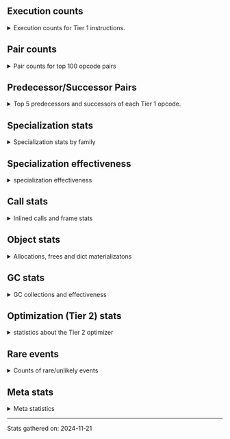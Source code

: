 ## Execution counts

<details>
<summary> Execution counts for Tier 1 instructions. </summary>


The "miss ratio" column shows the percentage of times the instruction
executed that it deoptimized. When this happens, the base unspecialized
instruction is not counted.

<table>
<thead>
<tr>
<th align="left">Name</th>
<th align="right">Base Count</th>
<th align="right">Head Count</th>
<th align="right">Change</th>
</tr>
</thead>
<tbody>
<tr>
<td align="left">EXTENDED_ARG</td>
<td align="right">6,702</td>
<td align="right">134,400</td>
<td align="right">1,905.4%</td>
</tr>
<tr>
<td align="left">LOAD_ATTR_MODULE</td>
<td align="right">20,902</td>
<td align="right">193,273</td>
<td align="right">824.7%</td>
</tr>
<tr>
<td align="left">PUSH_NULL</td>
<td align="right">15,418</td>
<td align="right">130,332</td>
<td align="right">745.3%</td>
</tr>
<tr>
<td align="left">GET_ITER</td>
<td align="right">52,385</td>
<td align="right">373,141</td>
<td align="right">612.3%</td>
</tr>
<tr>
<td align="left">LOAD_GLOBAL_MODULE</td>
<td align="right">61,087</td>
<td align="right">233,458</td>
<td align="right">282.2%</td>
</tr>
<tr>
<td align="left">POP_TOP</td>
<td align="right">299,503</td>
<td align="right">837,846</td>
<td align="right">179.7%</td>
</tr>
<tr>
<td align="left">FOR_ITER_RANGE</td>
<td align="right">818,600</td>
<td align="right">1,276,834</td>
<td align="right">56.0%</td>
</tr>
<tr>
<td align="left">CALL_BUILTIN_O</td>
<td align="right">336,471</td>
<td align="right">451,385</td>
<td align="right">34.2%</td>
</tr>
<tr>
<td align="left">CALL_BUILTIN_CLASS</td>
<td align="right">4,419,504</td>
<td align="right">5,547,040</td>
<td align="right">25.5%</td>
</tr>
<tr>
<td align="left">LOAD_GLOBAL_BUILTIN</td>
<td align="right">5,780,711</td>
<td align="right">6,939,065</td>
<td align="right">20.0%</td>
</tr>
<tr>
<td align="left">JUMP_BACKWARD</td>
<td align="right">1,103,864</td>
<td align="right">1,305,196</td>
<td align="right">18.2%</td>
</tr>
<tr>
<td align="left">TO_BOOL_BOOL</td>
<td align="right">5,023,489</td>
<td align="right">5,785,085</td>
<td align="right">15.2%</td>
</tr>
<tr>
<td align="left">STORE_ATTR_INSTANCE_VALUE</td>
<td align="right">8,716,910</td>
<td align="right">9,877,152</td>
<td align="right">13.3%</td>
</tr>
<tr>
<td align="left">LOAD_ATTR_NONDESCRIPTOR_WITH_VALUES</td>
<td align="right">6,554,248</td>
<td align="right">7,311,634</td>
<td align="right">11.6%</td>
</tr>
<tr>
<td align="left">BINARY_OP</td>
<td align="right">2,323,245</td>
<td align="right">2,568,291</td>
<td align="right">10.5%</td>
</tr>
<tr>
<td align="left">STORE_FAST</td>
<td align="right">36,083,251</td>
<td align="right">39,170,433</td>
<td align="right">8.6%</td>
</tr>
<tr>
<td align="left">BINARY_OP_MULTIPLY_INT</td>
<td align="right">6,547,196</td>
<td align="right">7,042,692</td>
<td align="right">7.6%</td>
</tr>
<tr>
<td align="left">JUMP_FORWARD</td>
<td align="right">12,807,488</td>
<td align="right">13,535,849</td>
<td align="right">5.7%</td>
</tr>
<tr>
<td align="left">LOAD_SMALL_INT</td>
<td align="right">59,318,005</td>
<td align="right">62,484,784</td>
<td align="right">5.3%</td>
</tr>
<tr>
<td align="left">BINARY_OP_SUBTRACT_INT</td>
<td align="right">14,413,349</td>
<td align="right">15,022,647</td>
<td align="right">4.2%</td>
</tr>
<tr>
<td align="left">BINARY_OP_ADD_INT</td>
<td align="right">23,972,960</td>
<td align="right">24,985,057</td>
<td align="right">4.2%</td>
</tr>
<tr>
<td align="left">POP_JUMP_IF_FALSE</td>
<td align="right">42,914,705</td>
<td align="right">44,372,206</td>
<td align="right">3.4%</td>
</tr>
<tr>
<td align="left">LOAD_CONST</td>
<td align="right">12,609,583</td>
<td align="right">13,020,264</td>
<td align="right">3.3%</td>
</tr>
<tr>
<td align="left">BINARY_OP_MULTIPLY_FLOAT</td>
<td align="right">50,847,025</td>
<td align="right">52,376,139</td>
<td align="right">3.0%</td>
</tr>
<tr>
<td align="left">LOAD_FAST</td>
<td align="right">208,637,333</td>
<td align="right">214,858,745</td>
<td align="right">3.0%</td>
</tr>
<tr>
<td align="left">LOAD_FAST_LOAD_FAST</td>
<td align="right">130,909,720</td>
<td align="right">134,011,480</td>
<td align="right">2.4%</td>
</tr>
<tr>
<td align="left">LOAD_ATTR_INSTANCE_VALUE</td>
<td align="right">47,132,010</td>
<td align="right">48,107,099</td>
<td align="right">2.1%</td>
</tr>
<tr>
<td align="left">COMPARE_OP_INT</td>
<td align="right">33,528,998</td>
<td align="right">34,222,614</td>
<td align="right">2.1%</td>
</tr>
<tr>
<td align="left">BINARY_SUBSCR_LIST_INT</td>
<td align="right">653,344</td>
<td align="right">665,617</td>
<td align="right">1.9%</td>
</tr>
<tr>
<td align="left">CALL_ISINSTANCE</td>
<td align="right">665,504</td>
<td align="right">677,777</td>
<td align="right">1.8%</td>
</tr>
<tr>
<td align="left">RESUME_CHECK</td>
<td align="right">17,652,280</td>
<td align="right">17,963,214</td>
<td align="right">1.8%</td>
</tr>
<tr>
<td align="left">STORE_SUBSCR</td>
<td align="right">39,653,413</td>
<td align="right">40,336,105</td>
<td align="right">1.7%</td>
</tr>
<tr>
<td align="left">BINARY_OP_SUBTRACT_FLOAT</td>
<td align="right">31,554,909</td>
<td align="right">32,032,841</td>
<td align="right">1.5%</td>
</tr>
<tr>
<td align="left">BINARY_OP_ADD_FLOAT</td>
<td align="right">31,032,988</td>
<td align="right">31,393,876</td>
<td align="right">1.2%</td>
</tr>
<tr>
<td align="left">BINARY_SUBSCR</td>
<td align="right">72,579,972</td>
<td align="right">73,401,651</td>
<td align="right">1.1%</td>
</tr>
<tr>
<td align="left">COPY</td>
<td align="right">55,071,682</td>
<td align="right">55,584,134</td>
<td align="right">0.9%</td>
</tr>
<tr>
<td align="left">SWAP</td>
<td align="right">55,078,338</td>
<td align="right">55,590,790</td>
<td align="right">0.9%</td>
</tr>
<tr>
<td align="left">ENTER_EXECUTOR</td>
<td align="right">101,215,505</td>
<td align="right">101,939,466</td>
<td align="right">0.7%</td>
</tr>
<tr>
<td align="left">UNPACK_SEQUENCE_TWO_TUPLE</td>
<td align="right">6,814,394</td>
<td align="right">6,834,700</td>
<td align="right">0.3%</td>
</tr>
<tr>
<td align="left">LOAD_CONST_IMMORTAL</td>
<td align="right">6,823,518</td>
<td align="right">6,839,036</td>
<td align="right">0.2%</td>
</tr>
<tr>
<td align="left">BUILD_TUPLE</td>
<td align="right">31,644,165</td>
<td align="right">31,706,142</td>
<td align="right">0.2%</td>
</tr>
<tr>
<td align="left">LOAD_ATTR_METHOD_WITH_VALUES</td>
<td align="right">10,525,035</td>
<td align="right">10,545,341</td>
<td align="right">0.2%</td>
</tr>
<tr>
<td align="left">CALL_PY_EXACT_ARGS</td>
<td align="right">10,551,649</td>
<td align="right">10,571,955</td>
<td align="right">0.2%</td>
</tr>
<tr>
<td align="left">STORE_FAST_STORE_FAST</td>
<td align="right">11,170,750</td>
<td align="right">11,191,056</td>
<td align="right">0.2%</td>
</tr>
<tr>
<td align="left">BINARY_SUBSCR_GETITEM</td>
<td align="right">66,684,235</td>
<td align="right">66,767,464</td>
<td align="right">0.1%</td>
</tr>
<tr>
<td align="left">POP_JUMP_IF_TRUE</td>
<td align="right">6,717,749</td>
<td align="right">6,723,524</td>
<td align="right">0.1%</td>
</tr>
<tr>
<td align="left">RETURN_VALUE</td>
<td align="right">118,184,790</td>
<td align="right">118,205,096</td>
<td align="right">0.0%</td>
</tr>
<tr>
<td align="left">INTERPRETER_EXIT</td>
<td align="right">6,798,742</td>
<td align="right">6,798,742</td>
<td align="right">0.0%</td>
</tr>
<tr>
<td align="left">COMPARE_OP_FLOAT</td>
<td align="right">6,716,798</td>
<td align="right">6,716,798</td>
<td align="right">0.0%</td>
</tr>
<tr>
<td align="left">COMPARE_OP</td>
<td align="right">4,363,940</td>
<td align="right">4,363,940</td>
<td align="right">0.0%</td>
</tr>
<tr>
<td align="left">BINARY_SUBSCR_TUPLE_INT</td>
<td align="right">1,280,317</td>
<td align="right">1,280,317</td>
<td align="right">0.0%</td>
</tr>
<tr>
<td align="left">YIELD_VALUE</td>
<td align="right">640,000</td>
<td align="right">640,000</td>
<td align="right">0.0%</td>
</tr>
<tr>
<td align="left">FOR_ITER_GEN</td>
<td align="right">262,143</td>
<td align="right">262,143</td>
<td align="right">0.0%</td>
</tr>
<tr>
<td align="left">LIST_APPEND</td>
<td align="right">143,872</td>
<td align="right">143,872</td>
<td align="right">0.0%</td>
</tr>
<tr>
<td align="left">STORE_FAST_LOAD_FAST</td>
<td align="right">131,072</td>
<td align="right">131,072</td>
<td align="right">0.0%</td>
</tr>
<tr>
<td align="left">CALL_NON_PY_GENERAL</td>
<td align="right">15,233</td>
<td align="right">15,233</td>
<td align="right">0.0%</td>
</tr>
<tr>
<td align="left">BUILD_LIST</td>
<td align="right">13,976</td>
<td align="right">13,976</td>
<td align="right">0.0%</td>
</tr>
<tr>
<td align="left">STORE_SUBSCR_LIST_INT</td>
<td align="right">12,159</td>
<td align="right">12,159</td>
<td align="right">0.0%</td>
</tr>
<tr>
<td align="left">FOR_ITER</td>
<td align="right">6,905</td>
<td align="right">6,905</td>
<td align="right">0.0%</td>
</tr>
<tr>
<td align="left">CALL</td>
<td align="right">2,610</td>
<td align="right">2,610</td>
<td align="right">0.0%</td>
</tr>
<tr>
<td align="left">LOAD_ATTR</td>
<td align="right">2,351</td>
<td align="right">2,351</td>
<td align="right">0.0%</td>
</tr>
<tr>
<td align="left">LOAD_GLOBAL</td>
<td align="right">1,658</td>
<td align="right">1,658</td>
<td align="right">0.0%</td>
</tr>
<tr>
<td align="left">CALL_FUNCTION_EX</td>
<td align="right">648</td>
<td align="right">648</td>
<td align="right">0.0%</td>
</tr>
<tr>
<td align="left">LOAD_DEREF</td>
<td align="right">648</td>
<td align="right">648</td>
<td align="right">0.0%</td>
</tr>
<tr>
<td align="left">LOAD_ATTR_METHOD_NO_DICT</td>
<td align="right">638</td>
<td align="right">638</td>
<td align="right">0.0%</td>
</tr>
<tr>
<td align="left">STORE_ATTR</td>
<td align="right">612</td>
<td align="right">612</td>
<td align="right">0.0%</td>
</tr>
<tr>
<td align="left">TO_BOOL</td>
<td align="right">549</td>
<td align="right">549</td>
<td align="right">0.0%</td>
</tr>
<tr>
<td align="left">EXIT_INIT_CHECK</td>
<td align="right">378</td>
<td align="right">378</td>
<td align="right">0.0%</td>
</tr>
<tr>
<td align="left">CALL_ALLOC_AND_ENTER_INIT</td>
<td align="right">378</td>
<td align="right">378</td>
<td align="right">0.0%</td>
</tr>
<tr>
<td align="left">MAKE_FUNCTION</td>
<td align="right">324</td>
<td align="right">324</td>
<td align="right">0.0%</td>
</tr>
<tr>
<td align="left">NOP</td>
<td align="right">324</td>
<td align="right">324</td>
<td align="right">0.0%</td>
</tr>
<tr>
<td align="left">CALL_INTRINSIC_1</td>
<td align="right">324</td>
<td align="right">324</td>
<td align="right">0.0%</td>
</tr>
<tr>
<td align="left">COPY_FREE_VARS</td>
<td align="right">324</td>
<td align="right">324</td>
<td align="right">0.0%</td>
</tr>
<tr>
<td align="left">IS_OP</td>
<td align="right">324</td>
<td align="right">324</td>
<td align="right">0.0%</td>
</tr>
<tr>
<td align="left">LIST_EXTEND</td>
<td align="right">324</td>
<td align="right">324</td>
<td align="right">0.0%</td>
</tr>
<tr>
<td align="left">MAKE_CELL</td>
<td align="right">324</td>
<td align="right">324</td>
<td align="right">0.0%</td>
</tr>
<tr>
<td align="left">POP_JUMP_IF_NOT_NONE</td>
<td align="right">324</td>
<td align="right">324</td>
<td align="right">0.0%</td>
</tr>
<tr>
<td align="left">SET_FUNCTION_ATTRIBUTE</td>
<td align="right">324</td>
<td align="right">324</td>
<td align="right">0.0%</td>
</tr>
<tr>
<td align="left">STORE_DEREF</td>
<td align="right">324</td>
<td align="right">324</td>
<td align="right">0.0%</td>
</tr>
<tr>
<td align="left">CALL_METHOD_DESCRIPTOR_NOARGS</td>
<td align="right">319</td>
<td align="right">319</td>
<td align="right">0.0%</td>
</tr>
<tr>
<td align="left">CALL_METHOD_DESCRIPTOR_O</td>
<td align="right">319</td>
<td align="right">319</td>
<td align="right">0.0%</td>
</tr>
<tr>
<td align="left">CALL_PY_GENERAL</td>
<td align="right">319</td>
<td align="right">319</td>
<td align="right">0.0%</td>
</tr>
<tr>
<td align="left">CALL_BUILTIN_FAST_WITH_KEYWORDS</td>
<td align="right">252</td>
<td align="right">252</td>
<td align="right">0.0%</td>
</tr>
<tr>
<td align="left">POP_JUMP_IF_NONE</td>
<td align="right">192</td>
<td align="right">192</td>
<td align="right">0.0%</td>
</tr>
<tr>
<td align="left">LOAD_FAST_AND_CLEAR</td>
<td align="right">192</td>
<td align="right">192</td>
<td align="right">0.0%</td>
</tr>
<tr>
<td align="left">UNPACK_SEQUENCE</td>
<td align="right">118</td>
<td align="right">118</td>
<td align="right">0.0%</td>
</tr>
<tr>
<td align="left">RESUME</td>
<td align="right">67</td>
<td align="right">67</td>
<td align="right">0.0%</td>
</tr>
<tr>
<td align="left">END_FOR</td>
<td align="right">64</td>
<td align="right">64</td>
<td align="right">0.0%</td>
</tr>
<tr>
<td align="left">RETURN_GENERATOR</td>
<td align="right">64</td>
<td align="right">64</td>
<td align="right">0.0%</td>
</tr>
</tbody>
</table>


</details>

## Pair counts

<details>
<summary> Pair counts for top 100 opcode pairs </summary>


Pairs of specialized operations that deoptimize and are then followed by
the corresponding unspecialized instruction are not counted as pairs.

Not included in comparative output.


</details>

## Predecessor/Successor Pairs

<details>
<summary> Top 5 predecessors and successors of each Tier 1 opcode. </summary>


This does not include the unspecialized instructions that occur after a
specialized instruction deoptimizes.

Not included in comparative output.


</details>

## Specialization stats

<details>
<summary> Specialization stats by family </summary>

### BINARY_OP

<details>
<summary> specialization stats for BINARY_OP family </summary>

<table>
<thead>
<tr>
<th align="left">Kind</th>
<th align="right">Base Count</th>
<th align="right">Base Ratio</th>
<th align="right">Head Count</th>
<th align="right">Head Ratio</th>
<th align="right">Change</th>
</tr>
</thead>
<tbody>
<tr>
<td align="left">
deferred
<details>
<summary>ⓘ</summary>

Lists the number of "deferred" (i.e. not specialized) instructions executed.
</details>
</td>
<td align="right">2,320,163</td>
<td align="right">0.2%</td>
<td align="right">2,565,197</td>
<td align="right">0.2%</td>
<td align="right">10.6%</td>
</tr>
<tr>
<td align="left">
hit
<details>
<summary>ⓘ</summary>

Specialized instructions that complete.
</details>
</td>
<td align="right">1,040,512,969</td>
<td align="right">99.8%</td>
<td align="right">1,040,512,969</td>
<td align="right">99.8%</td>
<td align="right">0.0%</td>
</tr>
</tbody>
</table>

<table>
<thead>
<tr>
<th align="left">Success</th>
<th align="right">Base Count</th>
<th align="right">Base Ratio</th>
<th align="right">Head Count</th>
<th align="right">Head Ratio</th>
<th align="right">Change</th>
</tr>
</thead>
<tbody>
<tr>
<td align="left">Failure</td>
<td align="right">2,759</td>
<td align="right">100.0%</td>
<td align="right">2,771</td>
<td align="right">100.0%</td>
<td align="right">0.4%</td>
</tr>
<tr>
<td align="left">Success</td>
<td align="right">0</td>
<td align="right">0.0%</td>
<td align="right">0</td>
<td align="right">0.0%</td>
<td align="right"></td>
</tr>
</tbody>
</table>

<table>
<thead>
<tr>
<th align="left">Failure kind</th>
<th align="right">Base Count</th>
<th align="right">Base Ratio</th>
<th align="right">Head Count</th>
<th align="right">Head Ratio</th>
<th align="right">Change</th>
</tr>
</thead>
<tbody>
<tr>
<td align="left">rshift</td>
<td align="right">22</td>
<td align="right">0.8%</td>
<td align="right">23</td>
<td align="right">0.8%</td>
<td align="right">4.5%</td>
</tr>
<tr>
<td align="left">true divide float</td>
<td align="right">143</td>
<td align="right">5.2%</td>
<td align="right">147</td>
<td align="right">5.3%</td>
<td align="right">2.8%</td>
</tr>
<tr>
<td align="left">floor divide</td>
<td align="right">164</td>
<td align="right">5.9%</td>
<td align="right">167</td>
<td align="right">6.0%</td>
<td align="right">1.8%</td>
</tr>
<tr>
<td align="left">add different types</td>
<td align="right">677</td>
<td align="right">24.5%</td>
<td align="right">679</td>
<td align="right">24.5%</td>
<td align="right">0.3%</td>
</tr>
<tr>
<td align="left">multiply different types</td>
<td align="right">716</td>
<td align="right">26.0%</td>
<td align="right">718</td>
<td align="right">25.9%</td>
<td align="right">0.3%</td>
</tr>
<tr>
<td align="left">remainder</td>
<td align="right">459</td>
<td align="right">16.6%</td>
<td align="right">459</td>
<td align="right">16.6%</td>
<td align="right">0.0%</td>
</tr>
<tr>
<td align="left">true divide other</td>
<td align="right">442</td>
<td align="right">16.0%</td>
<td align="right">442</td>
<td align="right">16.0%</td>
<td align="right">0.0%</td>
</tr>
<tr>
<td align="left">lshift</td>
<td align="right">69</td>
<td align="right">2.5%</td>
<td align="right">69</td>
<td align="right">2.5%</td>
<td align="right">0.0%</td>
</tr>
<tr>
<td align="left">true divide different types</td>
<td align="right">67</td>
<td align="right">2.4%</td>
<td align="right">67</td>
<td align="right">2.4%</td>
<td align="right">0.0%</td>
</tr>
</tbody>
</table>


</details>

### BINARY_SUBSCR

<details>
<summary> specialization stats for BINARY_SUBSCR family </summary>

<table>
<thead>
<tr>
<th align="left">Kind</th>
<th align="right">Base Count</th>
<th align="right">Base Ratio</th>
<th align="right">Head Count</th>
<th align="right">Head Ratio</th>
<th align="right">Change</th>
</tr>
</thead>
<tbody>
<tr>
<td align="left">
deferred
<details>
<summary>ⓘ</summary>

Lists the number of "deferred" (i.e. not specialized) instructions executed.
</details>
</td>
<td align="right">72,561,661</td>
<td align="right">31.2%</td>
<td align="right">73,383,189</td>
<td align="right">31.4%</td>
<td align="right">1.1%</td>
</tr>
<tr>
<td align="left">
hit
<details>
<summary>ⓘ</summary>

Specialized instructions that complete.
</details>
</td>
<td align="right">160,069,292</td>
<td align="right">68.8%</td>
<td align="right">160,069,292</td>
<td align="right">68.6%</td>
<td align="right">0.0%</td>
</tr>
</tbody>
</table>

<table>
<thead>
<tr>
<th align="left">Success</th>
<th align="right">Base Count</th>
<th align="right">Base Ratio</th>
<th align="right">Head Count</th>
<th align="right">Head Ratio</th>
<th align="right">Change</th>
</tr>
</thead>
<tbody>
<tr>
<td align="left">Failure</td>
<td align="right">18,187</td>
<td align="right">99.3%</td>
<td align="right">18,338</td>
<td align="right">99.3%</td>
<td align="right">0.8%</td>
</tr>
<tr>
<td align="left">Success</td>
<td align="right">124</td>
<td align="right">0.7%</td>
<td align="right">124</td>
<td align="right">0.7%</td>
<td align="right">0.0%</td>
</tr>
</tbody>
</table>

<table>
<thead>
<tr>
<th align="left">Failure kind</th>
<th align="right">Base Count</th>
<th align="right">Base Ratio</th>
<th align="right">Head Count</th>
<th align="right">Head Ratio</th>
<th align="right">Change</th>
</tr>
</thead>
<tbody>
<tr>
<td align="left">array int</td>
<td align="right">18,166</td>
<td align="right">99.9%</td>
<td align="right">18,317</td>
<td align="right">99.9%</td>
<td align="right">0.8%</td>
</tr>
<tr>
<td align="left">array slice</td>
<td align="right">21</td>
<td align="right">0.1%</td>
<td align="right">21</td>
<td align="right">0.1%</td>
<td align="right">0.0%</td>
</tr>
</tbody>
</table>


</details>

### CALL

<details>
<summary> specialization stats for CALL family </summary>

<table>
<thead>
<tr>
<th align="left">Kind</th>
<th align="right">Base Count</th>
<th align="right">Base Ratio</th>
<th align="right">Head Count</th>
<th align="right">Head Ratio</th>
<th align="right">Change</th>
</tr>
</thead>
<tbody>
<tr>
<td align="left">
deferred
<details>
<summary>ⓘ</summary>

Lists the number of "deferred" (i.e. not specialized) instructions executed.
</details>
</td>
<td align="right">155</td>
<td align="right">0.0%</td>
<td align="right">155</td>
<td align="right">0.0%</td>
<td align="right">0.0%</td>
</tr>
<tr>
<td align="left">
hit
<details>
<summary>ⓘ</summary>

Specialized instructions that complete.
</details>
</td>
<td align="right">137,064,892</td>
<td align="right">100.0%</td>
<td align="right">137,064,892</td>
<td align="right">100.0%</td>
<td align="right">0.0%</td>
</tr>
</tbody>
</table>

<table>
<thead>
<tr>
<th align="left">Success</th>
<th align="right">Base Count</th>
<th align="right">Base Ratio</th>
<th align="right">Head Count</th>
<th align="right">Head Ratio</th>
<th align="right">Change</th>
</tr>
</thead>
<tbody>
<tr>
<td align="left">Success</td>
<td align="right">2,455</td>
<td align="right">100.0%</td>
<td align="right">2,455</td>
<td align="right">100.0%</td>
<td align="right">0.0%</td>
</tr>
<tr>
<td align="left">Failure</td>
<td align="right">0</td>
<td align="right">0.0%</td>
<td align="right">0</td>
<td align="right">0.0%</td>
<td align="right"></td>
</tr>
</tbody>
</table>


</details>

### COMPARE_OP

<details>
<summary> specialization stats for COMPARE_OP family </summary>

<table>
<thead>
<tr>
<th align="left">Kind</th>
<th align="right">Base Count</th>
<th align="right">Base Ratio</th>
<th align="right">Head Count</th>
<th align="right">Head Ratio</th>
<th align="right">Change</th>
</tr>
</thead>
<tbody>
<tr>
<td align="left">
deferred
<details>
<summary>ⓘ</summary>

Lists the number of "deferred" (i.e. not specialized) instructions executed.
</details>
</td>
<td align="right">4,362,709</td>
<td align="right">2.1%</td>
<td align="right">4,362,709</td>
<td align="right">2.1%</td>
<td align="right">0.0%</td>
</tr>
<tr>
<td align="left">
hit
<details>
<summary>ⓘ</summary>

Specialized instructions that complete.
</details>
</td>
<td align="right">201,201,350</td>
<td align="right">97.9%</td>
<td align="right">201,201,350</td>
<td align="right">97.9%</td>
<td align="right">0.0%</td>
</tr>
</tbody>
</table>

<table>
<thead>
<tr>
<th align="left">Success</th>
<th align="right">Base Count</th>
<th align="right">Base Ratio</th>
<th align="right">Head Count</th>
<th align="right">Head Ratio</th>
<th align="right">Change</th>
</tr>
</thead>
<tbody>
<tr>
<td align="left">Success</td>
<td align="right">86</td>
<td align="right">7.0%</td>
<td align="right">86</td>
<td align="right">7.0%</td>
<td align="right">0.0%</td>
</tr>
<tr>
<td align="left">Failure</td>
<td align="right">1,145</td>
<td align="right">93.0%</td>
<td align="right">1,145</td>
<td align="right">93.0%</td>
<td align="right">0.0%</td>
</tr>
</tbody>
</table>

<table>
<thead>
<tr>
<th align="left">Failure kind</th>
<th align="right">Base Count</th>
<th align="right">Base Ratio</th>
<th align="right">Head Count</th>
<th align="right">Head Ratio</th>
<th align="right">Change</th>
</tr>
</thead>
<tbody>
<tr>
<td align="left">float long</td>
<td align="right">1,145</td>
<td align="right">100.0%</td>
<td align="right">1,145</td>
<td align="right">100.0%</td>
<td align="right">0.0%</td>
</tr>
</tbody>
</table>


</details>

### FOR_ITER

<details>
<summary> specialization stats for FOR_ITER family </summary>

<table>
<thead>
<tr>
<th align="left">Kind</th>
<th align="right">Base Count</th>
<th align="right">Base Ratio</th>
<th align="right">Head Count</th>
<th align="right">Head Ratio</th>
<th align="right">Change</th>
</tr>
</thead>
<tbody>
<tr>
<td align="left">
hit
<details>
<summary>ⓘ</summary>

Specialized instructions that complete.
</details>
</td>
<td align="right">1,458,663</td>
<td align="right">99.5%</td>
<td align="right">1,916,897</td>
<td align="right">99.6%</td>
<td align="right">31.4%</td>
</tr>
<tr>
<td align="left">
deferred
<details>
<summary>ⓘ</summary>

Lists the number of "deferred" (i.e. not specialized) instructions executed.
</details>
</td>
<td align="right">6,820</td>
<td align="right">0.5%</td>
<td align="right">6,820</td>
<td align="right">0.4%</td>
<td align="right">0.0%</td>
</tr>
</tbody>
</table>

<table>
<thead>
<tr>
<th align="left">Success</th>
<th align="right">Base Count</th>
<th align="right">Base Ratio</th>
<th align="right">Head Count</th>
<th align="right">Head Ratio</th>
<th align="right">Change</th>
</tr>
</thead>
<tbody>
<tr>
<td align="left">Success</td>
<td align="right">32</td>
<td align="right">37.6%</td>
<td align="right">32</td>
<td align="right">37.6%</td>
<td align="right">0.0%</td>
</tr>
<tr>
<td align="left">Failure</td>
<td align="right">53</td>
<td align="right">62.4%</td>
<td align="right">53</td>
<td align="right">62.4%</td>
<td align="right">0.0%</td>
</tr>
</tbody>
</table>

<table>
<thead>
<tr>
<th align="left">Failure kind</th>
<th align="right">Base Count</th>
<th align="right">Base Ratio</th>
<th align="right">Head Count</th>
<th align="right">Head Ratio</th>
<th align="right">Change</th>
</tr>
</thead>
<tbody>
<tr>
<td align="left">zip</td>
<td align="right">47</td>
<td align="right">88.7%</td>
<td align="right">47</td>
<td align="right">88.7%</td>
<td align="right">0.0%</td>
</tr>
<tr>
<td align="left">dict values</td>
<td align="right">6</td>
<td align="right">11.3%</td>
<td align="right">6</td>
<td align="right">11.3%</td>
<td align="right">0.0%</td>
</tr>
</tbody>
</table>


</details>

### LOAD_ATTR

<details>
<summary> specialization stats for LOAD_ATTR family </summary>

<table>
<thead>
<tr>
<th align="left">Kind</th>
<th align="right">Base Count</th>
<th align="right">Base Ratio</th>
<th align="right">Head Count</th>
<th align="right">Head Ratio</th>
<th align="right">Change</th>
</tr>
</thead>
<tbody>
<tr>
<td align="left">
hit
<details>
<summary>ⓘ</summary>

Specialized instructions that complete.
</details>
</td>
<td align="right">350,650,958</td>
<td align="right">100.0%</td>
<td align="right">350,823,329</td>
<td align="right">100.0%</td>
<td align="right">0.0%</td>
</tr>
<tr>
<td align="left">
deferred
<details>
<summary>ⓘ</summary>

Lists the number of "deferred" (i.e. not specialized) instructions executed.
</details>
</td>
<td align="right">467</td>
<td align="right">0.0%</td>
<td align="right">467</td>
<td align="right">0.0%</td>
<td align="right">0.0%</td>
</tr>
</tbody>
</table>

<table>
<thead>
<tr>
<th align="left">Success</th>
<th align="right">Base Count</th>
<th align="right">Base Ratio</th>
<th align="right">Head Count</th>
<th align="right">Head Ratio</th>
<th align="right">Change</th>
</tr>
</thead>
<tbody>
<tr>
<td align="left">Success</td>
<td align="right">1,778</td>
<td align="right">94.4%</td>
<td align="right">1,778</td>
<td align="right">94.4%</td>
<td align="right">0.0%</td>
</tr>
<tr>
<td align="left">Failure</td>
<td align="right">106</td>
<td align="right">5.6%</td>
<td align="right">106</td>
<td align="right">5.6%</td>
<td align="right">0.0%</td>
</tr>
</tbody>
</table>


</details>

### LOAD_GLOBAL

<details>
<summary> specialization stats for LOAD_GLOBAL family </summary>

<table>
<thead>
<tr>
<th align="left">Kind</th>
<th align="right">Base Count</th>
<th align="right">Base Ratio</th>
<th align="right">Head Count</th>
<th align="right">Head Ratio</th>
<th align="right">Change</th>
</tr>
</thead>
<tbody>
<tr>
<td align="left">
hit
<details>
<summary>ⓘ</summary>

Specialized instructions that complete.
</details>
</td>
<td align="right">5,841,798</td>
<td align="right">100.0%</td>
<td align="right">7,172,523</td>
<td align="right">100.0%</td>
<td align="right">22.8%</td>
</tr>
<tr>
<td align="left">
deferred
<details>
<summary>ⓘ</summary>

Lists the number of "deferred" (i.e. not specialized) instructions executed.
</details>
</td>
<td align="right">109</td>
<td align="right">0.0%</td>
<td align="right">109</td>
<td align="right">0.0%</td>
<td align="right">0.0%</td>
</tr>
</tbody>
</table>

<table>
<thead>
<tr>
<th align="left">Success</th>
<th align="right">Base Count</th>
<th align="right">Base Ratio</th>
<th align="right">Head Count</th>
<th align="right">Head Ratio</th>
<th align="right">Change</th>
</tr>
</thead>
<tbody>
<tr>
<td align="left">Success</td>
<td align="right">1,549</td>
<td align="right">100.0%</td>
<td align="right">1,549</td>
<td align="right">100.0%</td>
<td align="right">0.0%</td>
</tr>
<tr>
<td align="left">Failure</td>
<td align="right">0</td>
<td align="right">0.0%</td>
<td align="right">0</td>
<td align="right">0.0%</td>
<td align="right"></td>
</tr>
</tbody>
</table>


</details>

### STORE_ATTR

<details>
<summary> specialization stats for STORE_ATTR family </summary>

<table>
<thead>
<tr>
<th align="left">Kind</th>
<th align="right">Base Count</th>
<th align="right">Base Ratio</th>
<th align="right">Head Count</th>
<th align="right">Head Ratio</th>
<th align="right">Change</th>
</tr>
</thead>
<tbody>
<tr>
<td align="left">
deferred
<details>
<summary>ⓘ</summary>

Lists the number of "deferred" (i.e. not specialized) instructions executed.
</details>
</td>
<td align="right">36</td>
<td align="right">0.0%</td>
<td align="right">36</td>
<td align="right">0.0%</td>
<td align="right">0.0%</td>
</tr>
<tr>
<td align="left">
hit
<details>
<summary>ⓘ</summary>

Specialized instructions that complete.
</details>
</td>
<td align="right">27,144,220</td>
<td align="right">100.0%</td>
<td align="right">27,144,220</td>
<td align="right">100.0%</td>
<td align="right">0.0%</td>
</tr>
</tbody>
</table>

<table>
<thead>
<tr>
<th align="left">Success</th>
<th align="right">Base Count</th>
<th align="right">Base Ratio</th>
<th align="right">Head Count</th>
<th align="right">Head Ratio</th>
<th align="right">Change</th>
</tr>
</thead>
<tbody>
<tr>
<td align="left">Success</td>
<td align="right">576</td>
<td align="right">100.0%</td>
<td align="right">576</td>
<td align="right">100.0%</td>
<td align="right">0.0%</td>
</tr>
<tr>
<td align="left">Failure</td>
<td align="right">0</td>
<td align="right">0.0%</td>
<td align="right">0</td>
<td align="right">0.0%</td>
<td align="right"></td>
</tr>
</tbody>
</table>


</details>

### STORE_SUBSCR

<details>
<summary> specialization stats for STORE_SUBSCR family </summary>

<table>
<thead>
<tr>
<th align="left">Kind</th>
<th align="right">Base Count</th>
<th align="right">Base Ratio</th>
<th align="right">Head Count</th>
<th align="right">Head Ratio</th>
<th align="right">Change</th>
</tr>
</thead>
<tbody>
<tr>
<td align="left">
deferred
<details>
<summary>ⓘ</summary>

Lists the number of "deferred" (i.e. not specialized) instructions executed.
</details>
</td>
<td align="right">39,643,172</td>
<td align="right">99.9%</td>
<td align="right">40,325,720</td>
<td align="right">99.9%</td>
<td align="right">1.7%</td>
</tr>
<tr>
<td align="left">
hit
<details>
<summary>ⓘ</summary>

Specialized instructions that complete.
</details>
</td>
<td align="right">12,159</td>
<td align="right">0.0%</td>
<td align="right">12,159</td>
<td align="right">0.0%</td>
<td align="right">0.0%</td>
</tr>
</tbody>
</table>

<table>
<thead>
<tr>
<th align="left">Success</th>
<th align="right">Base Count</th>
<th align="right">Base Ratio</th>
<th align="right">Head Count</th>
<th align="right">Head Ratio</th>
<th align="right">Change</th>
</tr>
</thead>
<tbody>
<tr>
<td align="left">Failure</td>
<td align="right">10,240</td>
<td align="right">100.0%</td>
<td align="right">10,384</td>
<td align="right">100.0%</td>
<td align="right">1.4%</td>
</tr>
<tr>
<td align="left">Success</td>
<td align="right">1</td>
<td align="right">0.0%</td>
<td align="right">1</td>
<td align="right">0.0%</td>
<td align="right">0.0%</td>
</tr>
</tbody>
</table>

<table>
<thead>
<tr>
<th align="left">Failure kind</th>
<th align="right">Base Count</th>
<th align="right">Base Ratio</th>
<th align="right">Head Count</th>
<th align="right">Head Ratio</th>
<th align="right">Change</th>
</tr>
</thead>
<tbody>
<tr>
<td align="left">array int</td>
<td align="right">8,416</td>
<td align="right">82.2%</td>
<td align="right">8,560</td>
<td align="right">82.4%</td>
<td align="right">1.7%</td>
</tr>
<tr>
<td align="left">py simple</td>
<td align="right">1,756</td>
<td align="right">17.1%</td>
<td align="right">1,756</td>
<td align="right">16.9%</td>
<td align="right">0.0%</td>
</tr>
<tr>
<td align="left">array slice</td>
<td align="right">68</td>
<td align="right">0.7%</td>
<td align="right">68</td>
<td align="right">0.7%</td>
<td align="right">0.0%</td>
</tr>
</tbody>
</table>


</details>

### TO_BOOL

<details>
<summary> specialization stats for TO_BOOL family </summary>

<table>
<thead>
<tr>
<th align="left">Kind</th>
<th align="right">Base Count</th>
<th align="right">Base Ratio</th>
<th align="right">Head Count</th>
<th align="right">Head Ratio</th>
<th align="right">Change</th>
</tr>
</thead>
<tbody>
<tr>
<td align="left">
deferred
<details>
<summary>ⓘ</summary>

Lists the number of "deferred" (i.e. not specialized) instructions executed.
</details>
</td>
<td align="right">334</td>
<td align="right">0.0%</td>
<td align="right">334</td>
<td align="right">0.0%</td>
<td align="right">0.0%</td>
</tr>
<tr>
<td align="left">
hit
<details>
<summary>ⓘ</summary>

Specialized instructions that complete.
</details>
</td>
<td align="right">77,931,642</td>
<td align="right">100.0%</td>
<td align="right">77,931,642</td>
<td align="right">100.0%</td>
<td align="right">0.0%</td>
</tr>
</tbody>
</table>

<table>
<thead>
<tr>
<th align="left">Success</th>
<th align="right">Base Count</th>
<th align="right">Base Ratio</th>
<th align="right">Head Count</th>
<th align="right">Head Ratio</th>
<th align="right">Change</th>
</tr>
</thead>
<tbody>
<tr>
<td align="left">Success</td>
<td align="right">110</td>
<td align="right">51.2%</td>
<td align="right">110</td>
<td align="right">51.2%</td>
<td align="right">0.0%</td>
</tr>
<tr>
<td align="left">Failure</td>
<td align="right">105</td>
<td align="right">48.8%</td>
<td align="right">105</td>
<td align="right">48.8%</td>
<td align="right">0.0%</td>
</tr>
</tbody>
</table>

<table>
<thead>
<tr>
<th align="left">Failure kind</th>
<th align="right">Base Count</th>
<th align="right">Base Ratio</th>
<th align="right">Head Count</th>
<th align="right">Head Ratio</th>
<th align="right">Change</th>
</tr>
</thead>
<tbody>
<tr>
<td align="left">sequence</td>
<td align="right">105</td>
<td align="right">100.0%</td>
<td align="right">105</td>
<td align="right">100.0%</td>
<td align="right">0.0%</td>
</tr>
</tbody>
</table>


</details>

### UNPACK_SEQUENCE

<details>
<summary> specialization stats for UNPACK_SEQUENCE family </summary>

<table>
<thead>
<tr>
<th align="left">Kind</th>
<th align="right">Base Count</th>
<th align="right">Base Ratio</th>
<th align="right">Head Count</th>
<th align="right">Head Ratio</th>
<th align="right">Change</th>
</tr>
</thead>
<tbody>
<tr>
<td align="left">
deferred
<details>
<summary>ⓘ</summary>

Lists the number of "deferred" (i.e. not specialized) instructions executed.
</details>
</td>
<td align="right">9</td>
<td align="right">0.0%</td>
<td align="right">9</td>
<td align="right">0.0%</td>
<td align="right">0.0%</td>
</tr>
<tr>
<td align="left">
hit
<details>
<summary>ⓘ</summary>

Specialized instructions that complete.
</details>
</td>
<td align="right">37,526,075</td>
<td align="right">100.0%</td>
<td align="right">37,526,075</td>
<td align="right">100.0%</td>
<td align="right">0.0%</td>
</tr>
</tbody>
</table>

<table>
<thead>
<tr>
<th align="left">Success</th>
<th align="right">Base Count</th>
<th align="right">Base Ratio</th>
<th align="right">Head Count</th>
<th align="right">Head Ratio</th>
<th align="right">Change</th>
</tr>
</thead>
<tbody>
<tr>
<td align="left">Success</td>
<td align="right">109</td>
<td align="right">100.0%</td>
<td align="right">109</td>
<td align="right">100.0%</td>
<td align="right">0.0%</td>
</tr>
<tr>
<td align="left">Failure</td>
<td align="right">0</td>
<td align="right">0.0%</td>
<td align="right">0</td>
<td align="right">0.0%</td>
<td align="right"></td>
</tr>
</tbody>
</table>


</details>


</details>

## Specialization effectiveness

<details>
<summary> specialization effectiveness </summary>


All entries are execution counts. Should add up to the total number of
Tier 1 instructions executed.

<table>
<thead>
<tr>
<th align="left">Instructions</th>
<th align="right">Base Count</th>
<th align="right">Base Ratio</th>
<th align="right">Head Count</th>
<th align="right">Head Ratio</th>
<th align="right">Change</th>
</tr>
</thead>
<tbody>
<tr>
<td align="left">
Specialized hits
<details>
<summary>ⓘ</summary>

Specialized instructions, e.g. `LOAD_ATTR_MODULE` that complete.
</details>
</td>
<td align="right">399,419,209</td>
<td align="right">28.3%</td>
<td align="right">411,950,897</td>
<td align="right">28.5%</td>
<td align="right">3.1%</td>
</tr>
<tr>
<td align="left">
Basic
<details>
<summary>ⓘ</summary>

Instructions that are not and cannot be specialized, e.g. `LOAD_FAST`.
</details>
</td>
<td align="right">891,574,091</td>
<td align="right">63.2%</td>
<td align="right">912,908,039</td>
<td align="right">63.2%</td>
<td align="right">2.4%</td>
</tr>
<tr>
<td align="left">
Not specialized
<details>
<summary>ⓘ</summary>

Instructions that could be specialized but aren't, e.g. `LOAD_ATTR`, `BINARY_SLICE`.
</details>
</td>
<td align="right">118,935,373</td>
<td align="right">8.4%</td>
<td align="right">120,684,790</td>
<td align="right">8.3%</td>
<td align="right">1.5%</td>
</tr>
<tr>
<td align="left">
Specialized misses
<details>
<summary>ⓘ</summary>

Specialized instructions, e.g. `LOAD_ATTR_MODULE` that deopt.
</details>
</td>
<td align="right">982</td>
<td align="right">0.0%</td>
<td align="right">973</td>
<td align="right">0.0%</td>
<td align="right">-0.9%</td>
</tr>
</tbody>
</table>

### Deferred by instruction

<details>
<summary> Breakdown of deferred (not specialized) instruction counts by family </summary>

<table>
<thead>
<tr>
<th align="left">Name</th>
<th align="right">Base Count</th>
<th align="right">Base Ratio</th>
<th align="right">Head Count</th>
<th align="right">Head Ratio</th>
<th align="right">Change</th>
</tr>
</thead>
<tbody>
<tr>
<td align="left">BINARY_OP</td>
<td align="right">2,320,163</td>
<td align="right">2.0%</td>
<td align="right">2,565,197</td>
<td align="right">2.1%</td>
<td align="right">10.6%</td>
</tr>
<tr>
<td align="left">STORE_SUBSCR</td>
<td align="right">39,643,172</td>
<td align="right">33.3%</td>
<td align="right">40,325,720</td>
<td align="right">33.4%</td>
<td align="right">1.7%</td>
</tr>
<tr>
<td align="left">BINARY_SUBSCR</td>
<td align="right">72,561,661</td>
<td align="right">61.0%</td>
<td align="right">73,383,189</td>
<td align="right">60.8%</td>
<td align="right">1.1%</td>
</tr>
<tr>
<td align="left">COMPARE_OP</td>
<td align="right">4,362,709</td>
<td align="right">3.7%</td>
<td align="right">4,362,709</td>
<td align="right">3.6%</td>
<td align="right">0.0%</td>
</tr>
<tr>
<td align="left">FOR_ITER</td>
<td align="right">6,820</td>
<td align="right">0.0%</td>
<td align="right">6,820</td>
<td align="right">0.0%</td>
<td align="right">0.0%</td>
</tr>
<tr>
<td align="left">LOAD_ATTR</td>
<td align="right">467</td>
<td align="right">0.0%</td>
<td align="right">467</td>
<td align="right">0.0%</td>
<td align="right">0.0%</td>
</tr>
<tr>
<td align="left">TO_BOOL</td>
<td align="right">334</td>
<td align="right">0.0%</td>
<td align="right">334</td>
<td align="right">0.0%</td>
<td align="right">0.0%</td>
</tr>
<tr>
<td align="left">CALL</td>
<td align="right">155</td>
<td align="right">0.0%</td>
<td align="right">155</td>
<td align="right">0.0%</td>
<td align="right">0.0%</td>
</tr>
<tr>
<td align="left">LOAD_GLOBAL</td>
<td align="right">109</td>
<td align="right">0.0%</td>
<td align="right">109</td>
<td align="right">0.0%</td>
<td align="right">0.0%</td>
</tr>
<tr>
<td align="left">STORE_ATTR</td>
<td align="right">36</td>
<td align="right">0.0%</td>
<td align="right">36</td>
<td align="right">0.0%</td>
<td align="right">0.0%</td>
</tr>
</tbody>
</table>


</details>

### Misses by instruction

<details>
<summary> Breakdown of misses (specialized deopts) instruction counts by family </summary>

<table>
<thead>
<tr>
<th align="left">Name</th>
<th align="right">Base Count</th>
<th align="right">Base Ratio</th>
<th align="right">Head Count</th>
<th align="right">Head Ratio</th>
<th align="right">Change</th>
</tr>
</thead>
<tbody>
<tr>
<td align="left">RESUME</td>
<td align="right">982</td>
<td align="right">50.0%</td>
<td align="right">973</td>
<td align="right">50.0%</td>
<td align="right">-0.9%</td>
</tr>
<tr>
<td align="left">RESUME_CHECK</td>
<td align="right">982</td>
<td align="right">50.0%</td>
<td align="right">973</td>
<td align="right">50.0%</td>
<td align="right">-0.9%</td>
</tr>
<tr>
<td align="left">CACHE</td>
<td align="right">0</td>
<td align="right">0.0%</td>
<td align="right">0</td>
<td align="right">0.0%</td>
<td align="right"></td>
</tr>
<tr>
<td align="left">EXIT_INIT_CHECK</td>
<td align="right">0</td>
<td align="right">0.0%</td>
<td align="right">0</td>
<td align="right">0.0%</td>
<td align="right"></td>
</tr>
<tr>
<td align="left">GET_ITER</td>
<td align="right">0</td>
<td align="right">0.0%</td>
<td align="right">0</td>
<td align="right">0.0%</td>
<td align="right"></td>
</tr>
<tr>
<td align="left">INTERPRETER_EXIT</td>
<td align="right">0</td>
<td align="right">0.0%</td>
<td align="right"></td>
<td align="right"></td>
<td align="right"></td>
</tr>
<tr>
<td align="left">MAKE_FUNCTION</td>
<td align="right">0</td>
<td align="right">0.0%</td>
<td align="right">0</td>
<td align="right">0.0%</td>
<td align="right"></td>
</tr>
<tr>
<td align="left">NOP</td>
<td align="right">0</td>
<td align="right">0.0%</td>
<td align="right">0</td>
<td align="right">0.0%</td>
<td align="right"></td>
</tr>
<tr>
<td align="left">POP_TOP</td>
<td align="right">0</td>
<td align="right">0.0%</td>
<td align="right">0</td>
<td align="right">0.0%</td>
<td align="right"></td>
</tr>
<tr>
<td align="left">PUSH_NULL</td>
<td align="right">0</td>
<td align="right">0.0%</td>
<td align="right">0</td>
<td align="right">0.0%</td>
<td align="right"></td>
</tr>
<tr>
<td align="left">RETURN_VALUE</td>
<td align="right"></td>
<td align="right"></td>
<td align="right">0</td>
<td align="right">0.0%</td>
<td align="right"></td>
</tr>
</tbody>
</table>


</details>


</details>

## Call stats

<details>
<summary> Inlined calls and frame stats </summary>


This shows what fraction of calls to Python functions are inlined (i.e.
not having a call at the C level) and for those that are not, where the
call comes from.  The various categories overlap.

Also includes the count of frame objects created.

<table>
<thead>
<tr>
<th align="left"></th>
<th align="right">Base Count</th>
<th align="right">Base Ratio</th>
<th align="right">Head Count</th>
<th align="right">Head Ratio</th>
<th align="right">Change</th>
</tr>
</thead>
<tbody>
<tr>
<td align="left">Calls to PyEval_EvalDefault</td>
<td align="right">6,799,066</td>
<td align="right">4.5%</td>
<td align="right">6,799,066</td>
<td align="right">4.5%</td>
<td align="right">0.0%</td>
</tr>
<tr>
<td align="left">Calls to Python functions inlined</td>
<td align="right">145,560,134</td>
<td align="right">95.5%</td>
<td align="right">145,560,134</td>
<td align="right">95.5%</td>
<td align="right">0.0%</td>
</tr>
<tr>
<td align="left">Calls via PyEval_EvalFrame (total)</td>
<td align="right">6,799,066</td>
<td align="right">4.5%</td>
<td align="right">6,799,066</td>
<td align="right">4.5%</td>
<td align="right">0.0%</td>
</tr>
<tr>
<td align="left">Calls via PyEval_EvalFrame (vector)</td>
<td align="right">6,799,065</td>
<td align="right">4.5%</td>
<td align="right">6,799,065</td>
<td align="right">4.5%</td>
<td align="right">0.0%</td>
</tr>
<tr>
<td align="left">Calls via PyEval_EvalFrame (generator)</td>
<td align="right">1</td>
<td align="right">0.0%</td>
<td align="right">1</td>
<td align="right">0.0%</td>
<td align="right">0.0%</td>
</tr>
<tr>
<td align="left">Calls via PyEval_EvalFrame (legacy)</td>
<td align="right">0</td>
<td align="right">0.0%</td>
<td align="right">0</td>
<td align="right">0.0%</td>
<td align="right"></td>
</tr>
<tr>
<td align="left">Calls via PyEval_EvalFrame (function vectorcall)</td>
<td align="right">6,799,065</td>
<td align="right">4.5%</td>
<td align="right">6,799,065</td>
<td align="right">4.5%</td>
<td align="right">0.0%</td>
</tr>
<tr>
<td align="left">Calls via PyEval_EvalFrame (build class)</td>
<td align="right">0</td>
<td align="right">0.0%</td>
<td align="right">0</td>
<td align="right">0.0%</td>
<td align="right"></td>
</tr>
<tr>
<td align="left">Calls via PyEval_EvalFrame (slot)</td>
<td align="right">6,798,735</td>
<td align="right">4.5%</td>
<td align="right">6,798,735</td>
<td align="right">4.5%</td>
<td align="right">0.0%</td>
</tr>
<tr>
<td align="left">Calls via PyEval_EvalFrame (function ex)</td>
<td align="right">324</td>
<td align="right">0.0%</td>
<td align="right">324</td>
<td align="right">0.0%</td>
<td align="right">0.0%</td>
</tr>
<tr>
<td align="left">Calls via PyEval_EvalFrame (api)</td>
<td align="right">0</td>
<td align="right">0.0%</td>
<td align="right">0</td>
<td align="right">0.0%</td>
<td align="right"></td>
</tr>
<tr>
<td align="left">Calls via PyEval_EvalFrame (method)</td>
<td align="right">0</td>
<td align="right">0.0%</td>
<td align="right">0</td>
<td align="right">0.0%</td>
<td align="right"></td>
</tr>
<tr>
<td align="left">Frame objects created</td>
<td align="right">0</td>
<td align="right">0.0%</td>
<td align="right">0</td>
<td align="right">0.0%</td>
<td align="right"></td>
</tr>
<tr>
<td align="left">Frames pushed</td>
<td align="right">151,719,514</td>
<td align="right">99.6%</td>
<td align="right">151,719,514</td>
<td align="right">99.6%</td>
<td align="right">0.0%</td>
</tr>
</tbody>
</table>


</details>

## Object stats

<details>
<summary> Allocations, frees and dict materializatons </summary>


Below, "allocations" means "allocations that are not from a freelist".
Total allocations = "Allocations from freelist" + "Allocations".

"Inline values" is the number of values arrays inlined into objects.

The cache hit/miss numbers are for the MRO cache, split into dunder and
other names.

<table>
<thead>
<tr>
<th align="left"></th>
<th align="right">Base Count</th>
<th align="right">Base Ratio</th>
<th align="right">Head Count</th>
<th align="right">Head Ratio</th>
<th align="right">Change</th>
</tr>
</thead>
<tbody>
<tr>
<td align="left">Method cache collisions</td>
<td align="right">367</td>
<td align="right"></td>
<td align="right">336</td>
<td align="right"></td>
<td align="right">-8.4%</td>
</tr>
<tr>
<td align="left">Method cache misses</td>
<td align="right">292</td>
<td align="right"></td>
<td align="right">274</td>
<td align="right"></td>
<td align="right">-6.2%</td>
</tr>
<tr>
<td align="left">Interpreter immortal decrefs</td>
<td align="right">518,891,685</td>
<td align="right">7.2%</td>
<td align="right">530,272,067</td>
<td align="right">7.3%</td>
<td align="right">2.2%</td>
</tr>
<tr>
<td align="left">Interpreter immortal increfs</td>
<td align="right">331,576,062</td>
<td align="right">5.8%</td>
<td align="right">338,656,617</td>
<td align="right">5.9%</td>
<td align="right">2.1%</td>
</tr>
<tr>
<td align="left">Interpreter mortal increfs</td>
<td align="right">571,465,131</td>
<td align="right">10.0%</td>
<td align="right">581,952,136</td>
<td align="right">10.1%</td>
<td align="right">1.8%</td>
</tr>
<tr>
<td align="left">Method cache dunder misses</td>
<td align="right">140</td>
<td align="right"></td>
<td align="right">138</td>
<td align="right"></td>
<td align="right">-1.4%</td>
</tr>
<tr>
<td align="left">Interpreter mortal decrefs</td>
<td align="right">922,140,230</td>
<td align="right">12.8%</td>
<td align="right">932,380,183</td>
<td align="right">12.9%</td>
<td align="right">1.1%</td>
</tr>
<tr>
<td align="left">Method cache hits</td>
<td align="right">2,248</td>
<td align="right"></td>
<td align="right">2,266</td>
<td align="right"></td>
<td align="right">0.8%</td>
</tr>
<tr>
<td align="left">Allocations over 4 kbytes</td>
<td align="right">513</td>
<td align="right">0.0%</td>
<td align="right">510</td>
<td align="right">0.0%</td>
<td align="right">-0.6%</td>
</tr>
<tr>
<td align="left">Immortal decrefs</td>
<td align="right">1,863,111,770</td>
<td align="right">25.8%</td>
<td align="right">1,852,455,424</td>
<td align="right">25.7%</td>
<td align="right">-0.6%</td>
</tr>
<tr>
<td align="left">Immortal increfs</td>
<td align="right">1,707,846,831</td>
<td align="right">29.8%</td>
<td align="right">1,701,906,150</td>
<td align="right">29.7%</td>
<td align="right">-0.3%</td>
</tr>
<tr>
<td align="left">Allocations to 4 kbytes</td>
<td align="right">13,167</td>
<td align="right">0.0%</td>
<td align="right">13,187</td>
<td align="right">0.0%</td>
<td align="right">0.2%</td>
</tr>
<tr>
<td align="left">Mortal increfs</td>
<td align="right">3,117,628,243</td>
<td align="right">54.4%</td>
<td align="right">3,114,501,131</td>
<td align="right">54.3%</td>
<td align="right">-0.1%</td>
</tr>
<tr>
<td align="left">Mortal decrefs</td>
<td align="right">3,909,819,846</td>
<td align="right">54.2%</td>
<td align="right">3,906,939,562</td>
<td align="right">54.1%</td>
<td align="right">-0.1%</td>
</tr>
<tr>
<td align="left">Method cache dunder hits</td>
<td align="right">70,538,941</td>
<td align="right"></td>
<td align="right">70,539,094</td>
<td align="right"></td>
<td align="right">0.0%</td>
</tr>
<tr>
<td align="left">Frees</td>
<td align="right">486,425,641</td>
<td align="right"></td>
<td align="right">486,425,478</td>
<td align="right"></td>
<td align="right">-0.0%</td>
</tr>
<tr>
<td align="left">Allocations from freelist</td>
<td align="right">656,482,884</td>
<td align="right">57.4%</td>
<td align="right">656,482,926</td>
<td align="right">57.4%</td>
<td align="right">0.0%</td>
</tr>
<tr>
<td align="left">Frees to freelist</td>
<td align="right">656,482,945</td>
<td align="right"></td>
<td align="right">656,482,987</td>
<td align="right"></td>
<td align="right">0.0%</td>
</tr>
<tr>
<td align="left">Allocations to 512 bytes</td>
<td align="right">486,412,392</td>
<td align="right">42.6%</td>
<td align="right">486,412,372</td>
<td align="right">42.6%</td>
<td align="right">-0.0%</td>
</tr>
<tr>
<td align="left">Allocations</td>
<td align="right">486,426,072</td>
<td align="right">42.6%</td>
<td align="right">486,426,069</td>
<td align="right">42.6%</td>
<td align="right">-0.0%</td>
</tr>
<tr>
<td align="left">Inline values</td>
<td align="right">384</td>
<td align="right"></td>
<td align="right">384</td>
<td align="right"></td>
<td align="right">0.0%</td>
</tr>
<tr>
<td align="left">Materialize dict (on request)</td>
<td align="right">0</td>
<td align="right">0.0%</td>
<td align="right">0</td>
<td align="right">0.0%</td>
<td align="right"></td>
</tr>
<tr>
<td align="left">Materialize dict (new key)</td>
<td align="right">0</td>
<td align="right">0.0%</td>
<td align="right">0</td>
<td align="right">0.0%</td>
<td align="right"></td>
</tr>
<tr>
<td align="left">Materialize dict (too big)</td>
<td align="right">0</td>
<td align="right">0.0%</td>
<td align="right">0</td>
<td align="right">0.0%</td>
<td align="right"></td>
</tr>
<tr>
<td align="left">Materialize dict (str subclass)</td>
<td align="right">0</td>
<td align="right">0.0%</td>
<td align="right">0</td>
<td align="right">0.0%</td>
<td align="right"></td>
</tr>
</tbody>
</table>


</details>

## GC stats

<details>
<summary> GC collections and effectiveness </summary>


Collected/visits gives some measure of efficiency.

<table>
<thead>
<tr>
<th align="right">Generation</th>
<th align="right">Base Collections</th>
<th align="right">Base Objects collected</th>
<th align="right">Base Object visits</th>
<th align="right">Head Collections</th>
<th align="right">Head Objects collected</th>
<th align="right">Head Object visits</th>
</tr>
</thead>
<tbody>
<tr>
<td align="right">0</td>
<td align="right">0</td>
<td align="right">0</td>
<td align="right">0</td>
<td align="right">0</td>
<td align="right">0</td>
<td align="right">0</td>
</tr>
<tr>
<td align="right">1</td>
<td align="right">0</td>
<td align="right">0</td>
<td align="right">0</td>
<td align="right">0</td>
<td align="right">0</td>
<td align="right">0</td>
</tr>
<tr>
<td align="right">2</td>
<td align="right">0</td>
<td align="right">0</td>
<td align="right">0</td>
<td align="right">0</td>
<td align="right">0</td>
<td align="right">0</td>
</tr>
</tbody>
</table>


</details>

## Optimization (Tier 2) stats

<details>
<summary> statistics about the Tier 2 optimizer </summary>

<table>
<thead>
<tr>
<th align="left"></th>
<th align="right">Base Count</th>
<th align="right">Base Ratio</th>
<th align="right">Head Count</th>
<th align="right">Head Ratio</th>
<th align="right">Change</th>
</tr>
</thead>
<tbody>
<tr>
<td align="left">
Trace too short
<details>
<summary>ⓘ</summary>

A potential trace is abandoced because it it too short.
</details>
</td>
<td align="right">25,744</td>
<td align="right">98.1%</td>
<td align="right">24,443</td>
<td align="right">98.0%</td>
<td align="right">-5.1%</td>
</tr>
<tr>
<td align="left">
Optimization attempts
<details>
<summary>ⓘ</summary>

The number of times a potential trace is identified.  Specifically, this occurs in the JUMP BACKWARD instruction when the counter reaches a threshold.
</details>
</td>
<td align="right">26,245</td>
<td align="right"></td>
<td align="right">24,941</td>
<td align="right"></td>
<td align="right">-5.0%</td>
</tr>
<tr>
<td align="left">
Trace stack underflow
<details>
<summary>ⓘ</summary>

A potential trace is abandoned because it pops more frames than it pushes.
</details>
</td>
<td align="right">25,855</td>
<td align="right">98.5%</td>
<td align="right">24,682</td>
<td align="right">99.0%</td>
<td align="right">-4.5%</td>
</tr>
<tr>
<td align="left">
Traces executed
<details>
<summary>ⓘ</summary>

The number of traces that were executed
</details>
</td>
<td align="right">169,394,304</td>
<td align="right"></td>
<td align="right">175,858,222</td>
<td align="right"></td>
<td align="right">3.8%</td>
</tr>
<tr>
<td align="left">
Traces created
<details>
<summary>ⓘ</summary>

The number of traces that were successfully created.
</details>
</td>
<td align="right">501</td>
<td align="right">1.9%</td>
<td align="right">498</td>
<td align="right">2.0%</td>
<td align="right">-0.6%</td>
</tr>
<tr>
<td align="left">
Uops executed
<details>
<summary>ⓘ</summary>

The total number of uops (micro-operations) that were executed
</details>
</td>
<td align="right">11,136,809,320</td>
<td align="right">6,574.5%</td>
<td align="right">11,101,796,523</td>
<td align="right">6,312.9%</td>
<td align="right">-0.3%</td>
</tr>
<tr>
<td align="left">
Trace stack overflow
<details>
<summary>ⓘ</summary>

A trace is truncated because it would require more than 5 stack frames.
</details>
</td>
<td align="right">0</td>
<td align="right">0.0%</td>
<td align="right">0</td>
<td align="right">0.0%</td>
<td align="right"></td>
</tr>
<tr>
<td align="left">
Trace too long
<details>
<summary>ⓘ</summary>

A trace is truncated because it is longer than the instruction buffer.
</details>
</td>
<td align="right">0</td>
<td align="right">0.0%</td>
<td align="right">0</td>
<td align="right">0.0%</td>
<td align="right"></td>
</tr>
<tr>
<td align="left">
Inner loop found
<details>
<summary>ⓘ</summary>

A trace is truncated because it has an inner loop
</details>
</td>
<td align="right">0</td>
<td align="right">0.0%</td>
<td align="right">0</td>
<td align="right">0.0%</td>
<td align="right"></td>
</tr>
<tr>
<td align="left">
Recursive call
<details>
<summary>ⓘ</summary>

A trace is truncated because it has a recursive call.
</details>
</td>
<td align="right">0</td>
<td align="right">0.0%</td>
<td align="right">0</td>
<td align="right">0.0%</td>
<td align="right"></td>
</tr>
<tr>
<td align="left">
Low confidence
<details>
<summary>ⓘ</summary>

A trace is abandoned because the likelihood of the jump to top being taken is too low.
</details>
</td>
<td align="right">2</td>
<td align="right">0.0%</td>
<td align="right">2</td>
<td align="right">0.0%</td>
<td align="right">0.0%</td>
</tr>
<tr>
<td align="left">
Executors invalidated
<details>
<summary>ⓘ</summary>

The number of executors that were invalidated due to watched dictionary changes.
</details>
</td>
<td align="right">0</td>
<td align="right">0.0%</td>
<td align="right">0</td>
<td align="right">0.0%</td>
<td align="right"></td>
</tr>
</tbody>
</table>

<table>
<thead>
<tr>
<th align="left"></th>
<th align="right">Base Count</th>
<th align="right">Base Ratio</th>
<th align="right">Head Count</th>
<th align="right">Head Ratio</th>
<th align="right">Change</th>
</tr>
</thead>
<tbody>
<tr>
<td align="left">
Optimizer attempts
<details>
<summary>ⓘ</summary>

The number of times the trace optimizer (_Py_uop_analyze_and_optimize) was run.
</details>
</td>
<td align="right">501</td>
<td align="right"></td>
<td align="right">498</td>
<td align="right"></td>
<td align="right">-0.6%</td>
</tr>
<tr>
<td align="left">
Optimizer successes
<details>
<summary>ⓘ</summary>

The number of traces that were successfully optimized.
</details>
</td>
<td align="right">501</td>
<td align="right">100.0%</td>
<td align="right">498</td>
<td align="right">100.0%</td>
<td align="right">-0.6%</td>
</tr>
<tr>
<td align="left">
Optimizer no memory
<details>
<summary>ⓘ</summary>

The number of optimizations that failed due to no memory.
</details>
</td>
<td align="right">0</td>
<td align="right">0.0%</td>
<td align="right">0</td>
<td align="right">0.0%</td>
<td align="right"></td>
</tr>
<tr>
<td align="left">
Remove globals builtins changed
<details>
<summary>ⓘ</summary>

The builtins changed during optimization
</details>
</td>
<td align="right">0</td>
<td align="right">0.0%</td>
<td align="right">0</td>
<td align="right">0.0%</td>
<td align="right"></td>
</tr>
<tr>
<td align="left">
Remove globals incorrect keys
<details>
<summary>ⓘ</summary>

The keys in the globals dictionary aren't what was expected
</details>
</td>
<td align="right">0</td>
<td align="right">0.0%</td>
<td align="right">0</td>
<td align="right">0.0%</td>
<td align="right"></td>
</tr>
</tbody>
</table>

### Trace length histogram

<details>
<summary> trace length histogram </summary>

<table>
<thead>
<tr>
<th align="left">Range</th>
<th align="right">Base Count</th>
<th align="right">Base Ratio</th>
<th align="right">Head Count</th>
<th align="right">Head Ratio</th>
<th align="right">Change</th>
</tr>
</thead>
<tbody>
<tr>
<td align="left"><= 1</td>
<td align="right">0</td>
<td align="right">0.0%</td>
<td align="right">0</td>
<td align="right">0.0%</td>
<td align="right"></td>
</tr>
<tr>
<td align="left"><= 2</td>
<td align="right">0</td>
<td align="right">0.0%</td>
<td align="right">0</td>
<td align="right">0.0%</td>
<td align="right"></td>
</tr>
<tr>
<td align="left"><= 4</td>
<td align="right">0</td>
<td align="right">0.0%</td>
<td align="right">0</td>
<td align="right">0.0%</td>
<td align="right"></td>
</tr>
<tr>
<td align="left"><= 8</td>
<td align="right">87</td>
<td align="right">17.4%</td>
<td align="right">66</td>
<td align="right">13.3%</td>
<td align="right">-24.1%</td>
</tr>
<tr>
<td align="left"><= 16</td>
<td align="right">66</td>
<td align="right">13.2%</td>
<td align="right">67</td>
<td align="right">13.5%</td>
<td align="right">1.5%</td>
</tr>
<tr>
<td align="left"><= 32</td>
<td align="right">159</td>
<td align="right">31.7%</td>
<td align="right">137</td>
<td align="right">27.5%</td>
<td align="right">-13.8%</td>
</tr>
<tr>
<td align="left"><= 64</td>
<td align="right">13</td>
<td align="right">2.6%</td>
<td align="right">67</td>
<td align="right">13.5%</td>
<td align="right">415.4%</td>
</tr>
<tr>
<td align="left"><= 128</td>
<td align="right">126</td>
<td align="right">25.1%</td>
<td align="right">114</td>
<td align="right">22.9%</td>
<td align="right">-9.5%</td>
</tr>
<tr>
<td align="left"><= 256</td>
<td align="right">46</td>
<td align="right">9.2%</td>
<td align="right">46</td>
<td align="right">9.2%</td>
<td align="right">0.0%</td>
</tr>
<tr>
<td align="left"><= 512</td>
<td align="right">4</td>
<td align="right">0.8%</td>
<td align="right">1</td>
<td align="right">0.2%</td>
<td align="right">-75.0%</td>
</tr>
</tbody>
</table>


</details>

### Optimized trace length histogram

<details>
<summary> optimized trace length histogram </summary>

<table>
<thead>
<tr>
<th align="left">Range</th>
<th align="right">Base Count</th>
<th align="right">Base Ratio</th>
<th align="right">Head Count</th>
<th align="right">Head Ratio</th>
<th align="right">Change</th>
</tr>
</thead>
<tbody>
<tr>
<td align="left"><= 1</td>
<td align="right">0</td>
<td align="right">0.0%</td>
<td align="right">0</td>
<td align="right">0.0%</td>
<td align="right"></td>
</tr>
<tr>
<td align="left"><= 2</td>
<td align="right">0</td>
<td align="right">0.0%</td>
<td align="right">0</td>
<td align="right">0.0%</td>
<td align="right"></td>
</tr>
<tr>
<td align="left"><= 4</td>
<td align="right">1</td>
<td align="right">0.2%</td>
<td align="right">2</td>
<td align="right">0.4%</td>
<td align="right">100.0%</td>
</tr>
<tr>
<td align="left"><= 8</td>
<td align="right">152</td>
<td align="right">30.3%</td>
<td align="right">130</td>
<td align="right">26.1%</td>
<td align="right">-14.5%</td>
</tr>
<tr>
<td align="left"><= 16</td>
<td align="right">88</td>
<td align="right">17.6%</td>
<td align="right">68</td>
<td align="right">13.7%</td>
<td align="right">-22.7%</td>
</tr>
<tr>
<td align="left"><= 32</td>
<td align="right">82</td>
<td align="right">16.4%</td>
<td align="right">135</td>
<td align="right">27.1%</td>
<td align="right">64.6%</td>
</tr>
<tr>
<td align="left"><= 64</td>
<td align="right">103</td>
<td align="right">20.6%</td>
<td align="right">112</td>
<td align="right">22.5%</td>
<td align="right">8.7%</td>
</tr>
<tr>
<td align="left"><= 128</td>
<td align="right">69</td>
<td align="right">13.8%</td>
<td align="right">48</td>
<td align="right">9.6%</td>
<td align="right">-30.4%</td>
</tr>
<tr>
<td align="left"><= 256</td>
<td align="right">6</td>
<td align="right">1.2%</td>
<td align="right">3</td>
<td align="right">0.6%</td>
<td align="right">-50.0%</td>
</tr>
</tbody>
</table>


</details>

### Trace run length histogram

<details>
<summary> trace run length histogram </summary>

<table>
<thead>
<tr>
<th align="left">Range</th>
<th align="right">Base Count</th>
<th align="right">Base Ratio</th>
<th align="right">Head Count</th>
<th align="right">Head Ratio</th>
<th align="right">Change</th>
</tr>
</thead>
<tbody>
<tr>
<td align="left"><= 1</td>
<td align="right">0</td>
<td align="right">0.0%</td>
<td align="right">0</td>
<td align="right">0.0%</td>
<td align="right"></td>
</tr>
</tbody>
</table>


</details>

### Uop execution stats

<details>
<summary> uop execution stats </summary>

<table>
<thead>
<tr>
<th align="left">Name</th>
<th align="right">Base Count</th>
<th align="right">Head Count</th>
<th align="right">Change</th>
</tr>
</thead>
<tbody>
<tr>
<td align="left">_LOAD_SMALL_INT</td>
<td align="right">1,124,738</td>
<td align="right">436,989</td>
<td align="right">-61.1%</td>
</tr>
<tr>
<td align="left">_LOAD_CONST_INLINE</td>
<td align="right">7,696,708</td>
<td align="right">7,113,656</td>
<td align="right">-7.6%</td>
</tr>
<tr>
<td align="left">_CALL_BUILTIN_CLASS</td>
<td align="right">17,354,362</td>
<td align="right">16,226,826</td>
<td align="right">-6.5%</td>
</tr>
<tr>
<td align="left">_LOAD_CONST_INLINE_BORROW_WITH_NULL</td>
<td align="right">17,354,362</td>
<td align="right">16,226,826</td>
<td align="right">-6.5%</td>
</tr>
<tr>
<td align="left">_POP_TOP</td>
<td align="right">8,486,967</td>
<td align="right">7,941,421</td>
<td align="right">-6.4%</td>
</tr>
<tr>
<td align="left">_GUARD_DORV_NO_DICT</td>
<td align="right">18,427,310</td>
<td align="right">17,267,068</td>
<td align="right">-6.3%</td>
</tr>
<tr>
<td align="left">_STORE_ATTR_INSTANCE_VALUE</td>
<td align="right">18,427,310</td>
<td align="right">17,267,068</td>
<td align="right">-6.3%</td>
</tr>
<tr>
<td align="left">_LOAD_ATTR_NONDESCRIPTOR_WITH_VALUES</td>
<td align="right">13,816,023</td>
<td align="right">13,058,637</td>
<td align="right">-5.5%</td>
</tr>
<tr>
<td align="left">_EXIT_TRACE</td>
<td align="right">141,258,756</td>
<td align="right">147,805,912</td>
<td align="right">4.6%</td>
</tr>
<tr>
<td align="left">_GET_ITER</td>
<td align="right">8,083,502</td>
<td align="right">7,762,746</td>
<td align="right">-4.0%</td>
</tr>
<tr>
<td align="left">_START_EXECUTOR</td>
<td align="right">169,394,304</td>
<td align="right">175,858,222</td>
<td align="right">3.8%</td>
</tr>
<tr>
<td align="left">_MAKE_WARM</td>
<td align="right">261,839,941</td>
<td align="right">268,303,859</td>
<td align="right">2.5%</td>
</tr>
<tr>
<td align="left">_CHECK_VALIDITY_AND_SET_IP</td>
<td align="right">62,540,385</td>
<td align="right">61,115,392</td>
<td align="right">-2.3%</td>
</tr>
<tr>
<td align="left">_STORE_FAST_1</td>
<td align="right">18,428,696</td>
<td align="right">18,017,777</td>
<td align="right">-2.2%</td>
</tr>
<tr>
<td align="left">_BINARY_OP_SUBTRACT_INT</td>
<td align="right">29,991,117</td>
<td align="right">29,381,819</td>
<td align="right">-2.0%</td>
</tr>
<tr>
<td align="left">_GUARD_NOS_INT</td>
<td align="right">37,854,225</td>
<td align="right">37,102,232</td>
<td align="right">-2.0%</td>
</tr>
<tr>
<td align="left">_STORE_FAST_5</td>
<td align="right">6,668,807</td>
<td align="right">6,536,709</td>
<td align="right">-2.0%</td>
</tr>
<tr>
<td align="left">_GUARD_TOS_FLOAT</td>
<td align="right">13,079,010</td>
<td align="right">12,843,090</td>
<td align="right">-1.8%</td>
</tr>
<tr>
<td align="left">_STORE_FAST_2</td>
<td align="right">49,513,953</td>
<td align="right">48,744,324</td>
<td align="right">-1.6%</td>
</tr>
<tr>
<td align="left">_GUARD_DORV_VALUES_INST_ATTR_FROM_DICT</td>
<td align="right">53,742,493</td>
<td align="right">52,964,801</td>
<td align="right">-1.4%</td>
</tr>
<tr>
<td align="left">_GUARD_KEYS_VERSION</td>
<td align="right">53,742,493</td>
<td align="right">52,964,801</td>
<td align="right">-1.4%</td>
</tr>
<tr>
<td align="left">_CHECK_FUNCTION</td>
<td align="right">81,221,860</td>
<td align="right">80,196,534</td>
<td align="right">-1.3%</td>
</tr>
<tr>
<td align="left">_GUARD_IS_FALSE_POP</td>
<td align="right">103,514,379</td>
<td align="right">102,210,016</td>
<td align="right">-1.3%</td>
</tr>
<tr>
<td align="left">_TO_BOOL_BOOL</td>
<td align="right">72,908,153</td>
<td align="right">72,146,557</td>
<td align="right">-1.0%</td>
</tr>
<tr>
<td align="left">_BUILD_TUPLE</td>
<td align="right">6,515,843</td>
<td align="right">6,453,866</td>
<td align="right">-1.0%</td>
</tr>
<tr>
<td align="left">_DEOPT</td>
<td align="right">982</td>
<td align="right">973</td>
<td align="right">-0.9%</td>
</tr>
<tr>
<td align="left">_LOAD_FAST_0</td>
<td align="right">323,325,330</td>
<td align="right">320,391,040</td>
<td align="right">-0.9%</td>
</tr>
<tr>
<td align="left">_STORE_FAST_7</td>
<td align="right">13,076,214</td>
<td align="right">12,958,254</td>
<td align="right">-0.9%</td>
</tr>
<tr>
<td align="left">_LOAD_FAST_2</td>
<td align="right">196,563,748</td>
<td align="right">194,798,539</td>
<td align="right">-0.9%</td>
</tr>
<tr>
<td align="left">_CHECK_PERIODIC</td>
<td align="right">167,811,735</td>
<td align="right">166,367,957</td>
<td align="right">-0.9%</td>
</tr>
<tr>
<td align="left">_LOAD_FAST_6</td>
<td align="right">18,905,554</td>
<td align="right">18,753,058</td>
<td align="right">-0.8%</td>
</tr>
<tr>
<td align="left">_BINARY_OP</td>
<td align="right">30,922,576</td>
<td align="right">30,677,542</td>
<td align="right">-0.8%</td>
</tr>
<tr>
<td align="left">_LOAD_FAST_4</td>
<td align="right">129,974,551</td>
<td align="right">128,989,276</td>
<td align="right">-0.8%</td>
</tr>
<tr>
<td align="left">_BINARY_OP_MULTIPLY_FLOAT</td>
<td align="right">204,870,566</td>
<td align="right">203,341,452</td>
<td align="right">-0.7%</td>
</tr>
<tr>
<td align="left">_LOAD_SMALL_INT_1</td>
<td align="right">194,969,665</td>
<td align="right">193,548,147</td>
<td align="right">-0.7%</td>
</tr>
<tr>
<td align="left">_GUARD_BOTH_FLOAT</td>
<td align="right">135,943,600</td>
<td align="right">135,014,898</td>
<td align="right">-0.7%</td>
</tr>
<tr>
<td align="left">_LOAD_SMALL_INT_0</td>
<td align="right">95,605,974</td>
<td align="right">94,966,191</td>
<td align="right">-0.7%</td>
</tr>
<tr>
<td align="left">_LOAD_FAST_5</td>
<td align="right">111,158,595</td>
<td align="right">110,459,950</td>
<td align="right">-0.6%</td>
</tr>
<tr>
<td align="left">_GUARD_TYPE_VERSION</td>
<td align="right">147,929,057</td>
<td align="right">147,056,154</td>
<td align="right">-0.6%</td>
</tr>
<tr>
<td align="left">_LOAD_SMALL_INT_2</td>
<td align="right">72,109,686</td>
<td align="right">71,691,957</td>
<td align="right">-0.6%</td>
</tr>
<tr>
<td align="left">_STORE_FAST_6</td>
<td align="right">12,684,744</td>
<td align="right">12,616,495</td>
<td align="right">-0.5%</td>
</tr>
<tr>
<td align="left">_GUARD_BOTH_INT</td>
<td align="right">14,608,976</td>
<td align="right">14,534,334</td>
<td align="right">-0.5%</td>
</tr>
<tr>
<td align="left">_BINARY_OP_MULTIPLY_INT</td>
<td align="right">105,946,808</td>
<td align="right">105,451,312</td>
<td align="right">-0.5%</td>
</tr>
<tr>
<td align="left">_COMPARE_OP_INT</td>
<td align="right">160,955,554</td>
<td align="right">160,261,938</td>
<td align="right">-0.4%</td>
</tr>
<tr>
<td align="left">_CHECK_MANAGED_OBJECT_HAS_VALUES</td>
<td align="right">232,675,632</td>
<td align="right">231,700,543</td>
<td align="right">-0.4%</td>
</tr>
<tr>
<td align="left">_LOAD_ATTR_INSTANCE_VALUE_0</td>
<td align="right">232,675,632</td>
<td align="right">231,700,543</td>
<td align="right">-0.4%</td>
</tr>
<tr>
<td align="left">_STORE_SUBSCR</td>
<td align="right">163,690,777</td>
<td align="right">163,008,229</td>
<td align="right">-0.4%</td>
</tr>
<tr>
<td align="left">_BINARY_OP_SUBTRACT_FLOAT</td>
<td align="right">120,383,829</td>
<td align="right">119,905,897</td>
<td align="right">-0.4%</td>
</tr>
<tr>
<td align="left">_CHECK_VALIDITY</td>
<td align="right">761,317,338</td>
<td align="right">758,357,011</td>
<td align="right">-0.4%</td>
</tr>
<tr>
<td align="left">_STORE_FAST</td>
<td align="right">392,960,425</td>
<td align="right">391,439,833</td>
<td align="right">-0.4%</td>
</tr>
<tr>
<td align="left">_LOAD_FAST</td>
<td align="right">963,327,510</td>
<td align="right">959,654,833</td>
<td align="right">-0.4%</td>
</tr>
<tr>
<td align="left">_LOAD_FAST_7</td>
<td align="right">84,568,672</td>
<td align="right">84,250,029</td>
<td align="right">-0.4%</td>
</tr>
<tr>
<td align="left">_BINARY_OP_ADD_INT</td>
<td align="right">270,802,460</td>
<td align="right">269,790,363</td>
<td align="right">-0.4%</td>
</tr>
<tr>
<td align="left">_GUARD_NOS_FLOAT</td>
<td align="right">188,009,762</td>
<td align="right">187,412,396</td>
<td align="right">-0.3%</td>
</tr>
<tr>
<td align="left">_ITER_NEXT_RANGE</td>
<td align="right">143,380,077</td>
<td align="right">142,929,046</td>
<td align="right">-0.3%</td>
</tr>
<tr>
<td align="left">_LOAD_FAST_1</td>
<td align="right">566,604,036</td>
<td align="right">564,862,238</td>
<td align="right">-0.3%</td>
</tr>
<tr>
<td align="left">_TIER2_RESUME_CHECK</td>
<td align="right">94,781,301</td>
<td align="right">94,490,664</td>
<td align="right">-0.3%</td>
</tr>
<tr>
<td align="left">_GUARD_NOT_EXHAUSTED_RANGE</td>
<td align="right">151,505,087</td>
<td align="right">151,046,853</td>
<td align="right">-0.3%</td>
</tr>
<tr>
<td align="left">_ITER_CHECK_RANGE</td>
<td align="right">151,505,087</td>
<td align="right">151,046,853</td>
<td align="right">-0.3%</td>
</tr>
<tr>
<td align="left">_BINARY_SUBSCR_CHECK_FUNC</td>
<td align="right">27,756,646</td>
<td align="right">27,673,417</td>
<td align="right">-0.3%</td>
</tr>
<tr>
<td align="left">_BINARY_SUBSCR_INIT_CALL</td>
<td align="right">27,756,646</td>
<td align="right">27,673,417</td>
<td align="right">-0.3%</td>
</tr>
<tr>
<td align="left">_DYNAMIC_EXIT</td>
<td align="right">28,134,566</td>
<td align="right">28,051,337</td>
<td align="right">-0.3%</td>
</tr>
<tr>
<td align="left">_SET_IP</td>
<td align="right">871,803,287</td>
<td align="right">869,598,828</td>
<td align="right">-0.3%</td>
</tr>
<tr>
<td align="left">_COPY</td>
<td align="right">205,528,638</td>
<td align="right">205,016,186</td>
<td align="right">-0.2%</td>
</tr>
<tr>
<td align="left">_SWAP</td>
<td align="right">205,528,638</td>
<td align="right">205,016,186</td>
<td align="right">-0.2%</td>
</tr>
<tr>
<td align="left">_STORE_FAST_4</td>
<td align="right">36,266,169</td>
<td align="right">36,178,128</td>
<td align="right">-0.2%</td>
</tr>
<tr>
<td align="left">_LOAD_FAST_3</td>
<td align="right">64,618,870</td>
<td align="right">64,462,971</td>
<td align="right">-0.2%</td>
</tr>
<tr>
<td align="left">_BINARY_OP_ADD_FLOAT</td>
<td align="right">150,149,762</td>
<td align="right">149,788,874</td>
<td align="right">-0.2%</td>
</tr>
<tr>
<td align="left">_BINARY_SUBSCR</td>
<td align="right">422,864,507</td>
<td align="right">422,042,979</td>
<td align="right">-0.2%</td>
</tr>
<tr>
<td align="left">_PUSH_FRAME</td>
<td align="right">68,061,036</td>
<td align="right">67,957,501</td>
<td align="right">-0.2%</td>
</tr>
<tr>
<td align="left">_GUARD_IS_TRUE_POP</td>
<td align="right">139,563,991</td>
<td align="right">139,405,078</td>
<td align="right">-0.1%</td>
</tr>
<tr>
<td align="left">_GUARD_TOS_INT</td>
<td align="right">215,656,264</td>
<td align="right">215,430,382</td>
<td align="right">-0.1%</td>
</tr>
<tr>
<td align="left">_UNPACK_SEQUENCE_TWO_TUPLE</td>
<td align="right">30,711,681</td>
<td align="right">30,691,375</td>
<td align="right">-0.1%</td>
</tr>
<tr>
<td align="left">_INIT_CALL_PY_EXACT_ARGS_2</td>
<td align="right">30,711,681</td>
<td align="right">30,691,375</td>
<td align="right">-0.1%</td>
</tr>
<tr>
<td align="left">_RETURN_VALUE</td>
<td align="right">33,534,724</td>
<td align="right">33,514,418</td>
<td align="right">-0.1%</td>
</tr>
<tr>
<td align="left">_CHECK_STACK_SPACE_OPERAND</td>
<td align="right">37,103,427</td>
<td align="right">37,083,121</td>
<td align="right">-0.1%</td>
</tr>
<tr>
<td align="left">_RESUME_CHECK</td>
<td align="right">39,926,470</td>
<td align="right">39,906,164</td>
<td align="right">-0.1%</td>
</tr>
<tr>
<td align="left">_CHECK_FUNCTION_EXACT_ARGS</td>
<td align="right">39,926,470</td>
<td align="right">39,906,164</td>
<td align="right">-0.1%</td>
</tr>
<tr>
<td align="left">_CHECK_FUNCTION_VERSION</td>
<td align="right">39,926,470</td>
<td align="right">39,906,164</td>
<td align="right">-0.1%</td>
</tr>
<tr>
<td align="left">_LOAD_ATTR_METHOD_WITH_VALUES</td>
<td align="right">39,926,470</td>
<td align="right">39,906,164</td>
<td align="right">-0.1%</td>
</tr>
<tr>
<td align="left">_SAVE_RETURN_OFFSET</td>
<td align="right">39,926,470</td>
<td align="right">39,906,164</td>
<td align="right">-0.1%</td>
</tr>
<tr>
<td align="left">_STORE_FAST_3</td>
<td align="right">46,318,216</td>
<td align="right">46,297,910</td>
<td align="right">-0.0%</td>
</tr>
<tr>
<td align="left">_LOAD_CONST_INLINE_BORROW</td>
<td align="right">63,710,268</td>
<td align="right">63,682,477</td>
<td align="right">-0.0%</td>
</tr>
<tr>
<td align="left">_LOAD_CONST_INLINE_WITH_NULL</td>
<td align="right">63,988,253</td>
<td align="right">63,969,708</td>
<td align="right">-0.0%</td>
</tr>
<tr>
<td align="left">_BINARY_SUBSCR_LIST_INT</td>
<td align="right">63,694,750</td>
<td align="right">63,682,477</td>
<td align="right">-0.0%</td>
</tr>
<tr>
<td align="left">_CALL_ISINSTANCE</td>
<td align="right">63,694,750</td>
<td align="right">63,682,477</td>
<td align="right">-0.0%</td>
</tr>
<tr>
<td align="left">_JUMP_TO_TOP</td>
<td align="right">92,445,637</td>
<td align="right">92,445,637</td>
<td align="right">0.0%</td>
</tr>
<tr>
<td align="left">_COMPARE_OP</td>
<td align="right">9,214,789</td>
<td align="right">9,214,789</td>
<td align="right">0.0%</td>
</tr>
<tr>
<td align="left">_INIT_CALL_PY_EXACT_ARGS_0</td>
<td align="right">9,214,789</td>
<td align="right">9,214,789</td>
<td align="right">0.0%</td>
</tr>
<tr>
<td align="left">_FOR_ITER_GEN_FRAME</td>
<td align="right">377,920</td>
<td align="right">377,920</td>
<td align="right">0.0%</td>
</tr>
<tr>
<td align="left">_PUSH_NULL</td>
<td align="right">114,914</td>
<td align="right"></td>
<td align="right"></td>
</tr>
<tr>
<td align="left">_CALL_BUILTIN_O</td>
<td align="right">114,914</td>
<td align="right"></td>
<td align="right"></td>
</tr>
</tbody>
</table>


</details>

### Pair counts

<details>
<summary> Pair counts for top 100 Non-JIT uop pairs </summary>


Pairs of specialized operations that deoptimize and are then followed by
the corresponding unspecialized instruction are not counted as pairs.

Not included in comparative output.


</details>

### Unsupported opcodes

<details>
<summary> unsupported opcodes </summary>


</details>

### Optimizer errored out with opcode

<details>
<summary> Optimization stopped after encountering this opcode </summary>


</details>


</details>

## Rare events

<details>
<summary> Counts of rare/unlikely events </summary>

<table>
<thead>
<tr>
<th align="left">Event</th>
<th align="right">Base Count</th>
<th align="right">Head Count</th>
<th align="right">Change</th>
</tr>
</thead>
<tbody>
<tr>
<td align="left">
set class
<details>
<summary>ⓘ</summary>

Setting an object's class, `obj.__class__ = ...`
</details>
</td>
<td align="right">0</td>
<td align="right">0</td>
<td align="right"></td>
</tr>
<tr>
<td align="left">
set bases
<details>
<summary>ⓘ</summary>

Setting the bases of a class, `cls.__bases__ = ...`
</details>
</td>
<td align="right">0</td>
<td align="right">0</td>
<td align="right"></td>
</tr>
<tr>
<td align="left">
set eval frame func
<details>
<summary>ⓘ</summary>

Setting the PEP 523 frame eval function `_PyInterpreterState_SetFrameEvalFunc()`
</details>
</td>
<td align="right">0</td>
<td align="right">0</td>
<td align="right"></td>
</tr>
<tr>
<td align="left">
builtin dict
<details>
<summary>ⓘ</summary>

Modifying the builtins, `__builtins__.__dict__[var] = ...`
</details>
</td>
<td align="right">0</td>
<td align="right">0</td>
<td align="right"></td>
</tr>
<tr>
<td align="left">
func modification
<details>
<summary>ⓘ</summary>

Modifying a function, e.g. `func.__defaults__ = ...`, etc.
</details>
</td>
<td align="right">0</td>
<td align="right">0</td>
<td align="right"></td>
</tr>
<tr>
<td align="left">
watched dict modification
<details>
<summary>ⓘ</summary>

A watched dict has been modified
</details>
</td>
<td align="right">0</td>
<td align="right">0</td>
<td align="right"></td>
</tr>
<tr>
<td align="left">
watched globals modification
<details>
<summary>ⓘ</summary>

A watched `globals()` dict has been modified
</details>
</td>
<td align="right">0</td>
<td align="right">0</td>
<td align="right"></td>
</tr>
</tbody>
</table>


</details>

## Meta stats

<details>
<summary> Meta statistics </summary>

<table>
<thead>
<tr>
<th align="left"></th>
<th align="right">Base Count</th>
<th align="right">Head Count</th>
<th align="right">Change</th>
</tr>
</thead>
<tbody>
<tr>
<td align="left">Number of data files</td>
<td align="right">105</td>
<td align="right">105</td>
<td align="right">0.0%</td>
</tr>
</tbody>
</table>


</details>

---
Stats gathered on: 2024-11-21
